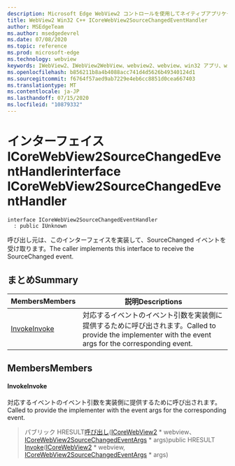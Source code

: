 ```yaml
---
description: Microsoft Edge WebView2 コントロールを使用してネイティブアプリケーションに web 技術 (HTML、CSS、JavaScript) を埋め込む
title: WebView2 Win32 C++ ICoreWebView2SourceChangedEventHandler
author: MSEdgeTeam
ms.author: msedgedevrel
ms.date: 07/08/2020
ms.topic: reference
ms.prod: microsoft-edge
ms.technology: webview
keywords: IWebView2、IWebView2WebView、webview2、webview、win32 アプリ、win32、edge、ICoreWebView2、ICoreWebView2Controller、browser control、edge html、ICoreWebView2SourceChangedEventHandler
ms.openlocfilehash: b856211b8a4b4088acc741d4d5626b49340124d1
ms.sourcegitcommit: f6764f57aed9ab7229e4eb6cc8851d0cea667403
ms.translationtype: MT
ms.contentlocale: ja-JP
ms.lasthandoff: 07/15/2020
ms.locfileid: "10879332"
---
```

# <span data-ttu-id="2c021-104">インターフェイス ICoreWebView2SourceChangedEventHandler</span><span class="sxs-lookup"><span data-stu-id="2c021-104">interface ICoreWebView2SourceChangedEventHandler</span></span> 

```
interface ICoreWebView2SourceChangedEventHandler
  : public IUnknown
```

<span data-ttu-id="2c021-105">呼び出し元は、このインターフェイスを実装して、SourceChanged イベントを受け取ります。</span><span class="sxs-lookup"><span data-stu-id="2c021-105">The caller implements this interface to receive the SourceChanged event.</span></span>

## <span data-ttu-id="2c021-106">まとめ</span><span class="sxs-lookup"><span data-stu-id="2c021-106">Summary</span></span>

 <span data-ttu-id="2c021-107">Members</span><span class="sxs-lookup"><span data-stu-id="2c021-107">Members</span></span>                        | <span data-ttu-id="2c021-108">説明</span><span class="sxs-lookup"><span data-stu-id="2c021-108">Descriptions</span></span>
--------------------------------|---------------------------------------------
[<span data-ttu-id="2c021-109">Invoke</span><span class="sxs-lookup"><span data-stu-id="2c021-109">Invoke</span></span>](#invoke) | <span data-ttu-id="2c021-110">対応するイベントのイベント引数を実装側に提供するために呼び出されます。</span><span class="sxs-lookup"><span data-stu-id="2c021-110">Called to provide the implementer with the event args for the corresponding event.</span></span>

## <span data-ttu-id="2c021-111">Members</span><span class="sxs-lookup"><span data-stu-id="2c021-111">Members</span></span>

#### <span data-ttu-id="2c021-112">Invoke</span><span class="sxs-lookup"><span data-stu-id="2c021-112">Invoke</span></span> 

<span data-ttu-id="2c021-113">対応するイベントのイベント引数を実装側に提供するために呼び出されます。</span><span class="sxs-lookup"><span data-stu-id="2c021-113">Called to provide the implementer with the event args for the corresponding event.</span></span>

> <span data-ttu-id="2c021-114">パブリック HRESULT[呼び出し](#invoke)([ICoreWebView2](icorewebview2.md) \* webview、 [ICoreWebView2SourceChangedEventArgs](icorewebview2sourcechangedeventargs.md) \* args)</span><span class="sxs-lookup"><span data-stu-id="2c021-114">public HRESULT [Invoke](#invoke)([ICoreWebView2](icorewebview2.md) \* webview, [ICoreWebView2SourceChangedEventArgs](icorewebview2sourcechangedeventargs.md) \* args)</span></span>

